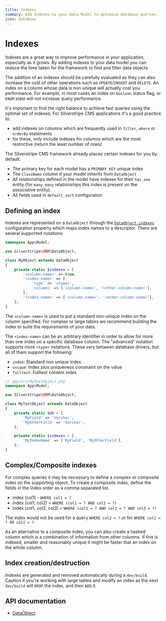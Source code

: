 ```yaml
---
title: Indexes
summary: Add Indexes to your Data Model to optimize database queries.
icon: database
---
```


# Indexes

Indexes are a great way to improve performance in your application, especially as it grows. By adding indexes to your
data model you can reduce the time taken for the framework to find and filter data objects.

The addition of an indexes should be carefully evaluated as they can also increase the cost of other operations such as
`UPDATE`/`INSERT` and `DELETE`. An index on a column whose data is non unique will actually cost you performance.
For example, in most cases an index on `boolean` status flag, or `ENUM` state will not increase query performance.

It's important to find the right balance to achieve fast queries using the optimal set of indexes; For Silverstripe CMS
applications it's a good practice to:

- add indexes on columns which are frequently used in `filter`, `where` or `orderBy` statements
- for these, only include indexes for columns which are the most restrictive (return the least number of rows)

The Silverstripe CMS framework already places certain indexes for you by default:

- The primary key for each model has a `PRIMARY KEY` unique index
- The `ClassName` column if your model inherits from `DataObject`
- All relationships defined in the model have indexes for their `has_one` entity (for `many_many` relationships
this index is present on the associative entity).
- All fields used in `default_sort` configuration

## Defining an index

Indexes are represented on a `DataObject` through the [`DataObject.indexes`](api:SilverStripe\ORM\DataObject->indexes) configuration property which maps index names to a
descriptor. There are several supported notations:

```php
namespace App\Model;

use SilverStripe\ORM\DataObject;

class MyObject extends DataObject
{
    private static $indexes = [
        '<column-name>' => true,
        '<index-name>' => [
            'type' => '<type>',
            'columns' => ['<column-name>', '<other-column-name>'],
        ],
        '<index-name>' => ['<column-name>', '<other-column-name>'],
    ];
}
```

The `<column-name>` is used to put a standard non-unique index on the column specified. For complex or large tables
we recommend building the index to suite the requirements of your data.

The `<index-name>` can be an arbitrary identifier in order to allow for more than one index on a specific database
column. The "advanced" notation supports more `<type>` notations. These vary between database drivers, but all of them
support the following:

- `index`: Standard non unique index.
- `unique`: Index plus uniqueness constraint on the value
- `fulltext`: Fulltext content index

```php
// app/src/MyTestObject.php
namespace App\Model;

use SilverStripe\ORM\DataObject;

class MyTestObject extends DataObject
{
    private static $db = [
        'MyField' => 'Varchar',
        'MyOtherField' => 'Varchar',
    ];

    private static $indexes = [
        'MyIndexName' => ['MyField', 'MyOtherField'],
    ];
}
```

## Complex/Composite indexes

For complex queries it may be necessary to define a complex or composite index on the supporting object. To create a
composite index, define the fields in the index order as a comma separated list.

- index (col1) - `WHERE col1 = ?`
- index (col1, col2) = `WHERE (col1 = ? AND col2 = ?)`
- index (col1, col2, col3) = `WHERE (col1 = ? AND col2 = ? AND col3 = ?)`

The index would not be used for a query `WHERE col2 = ?` or for `WHERE col1 = ? OR col2 = ?`

As an alternative to a composite index, you can also create a hashed column which is a combination of information from
other columns. If this is indexed, smaller and reasonably unique it might be faster that an index on the whole column.

## Index creation/destruction

Indexes are generated and removed automatically during a `dev/build`. Caution if you're working with large tables and
modify an index as the next `dev/build` will `DROP` the index, and then `ADD` it.

## API documentation

- [DataObject](api:SilverStripe\ORM\DataObject)
